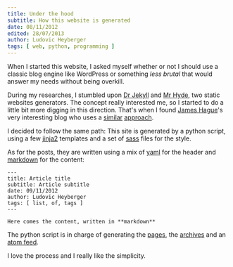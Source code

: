 ```yaml
---
title: Under the hood
subtitle: How this website is generated
date: 08/11/2012
edited: 28/07/2013
author: Ludovic Heyberger
tags: [ web, python, programming ]
---
```


When I started this website, I asked myself whether or not I should use a classic blog engine like WordPress or something _less brutal_ that would answer my needs without being overkill.

During my researches, I stumbled upon [Dr Jekyll](http://jekyllrb.com/) and [Mr Hyde](http://hyde.github.io/), two static websites generators. The concept really interested me, so I started to do a little bit more digging in this direction. That's when I found [James Hague](http://prog21.dadgum.com/)'s very interesting blog who uses a [similar](http://prog21.dadgum.com/56.html) [approach](http://prog21.dadgum.com/77.html).

I decided to follow the same path: This site is generated by a python script, using a few [jinja2](http://jinja.pocoo.org/) templates and a set of [sass](http://sass-lang.com/) files for the style.

As for the posts, they are written using a mix of [yaml](http://www.yaml.org/) for the header and [markdown](http://daringfireball.net/projects/markdown/) for the content:

	---
	title: Article title
	subtitle: Article subtitle
	date: 09/11/2012
	author: Ludovic Heyberger
	tags: [ list, of, tags ]
	---

	Here comes the content, written in **markdown**

The python script is in charge of generating the [pages](./index.html), the [archives](./archives.html) and an [atom feed](./feed.atom).

I love the process and I really like the simplicity.
